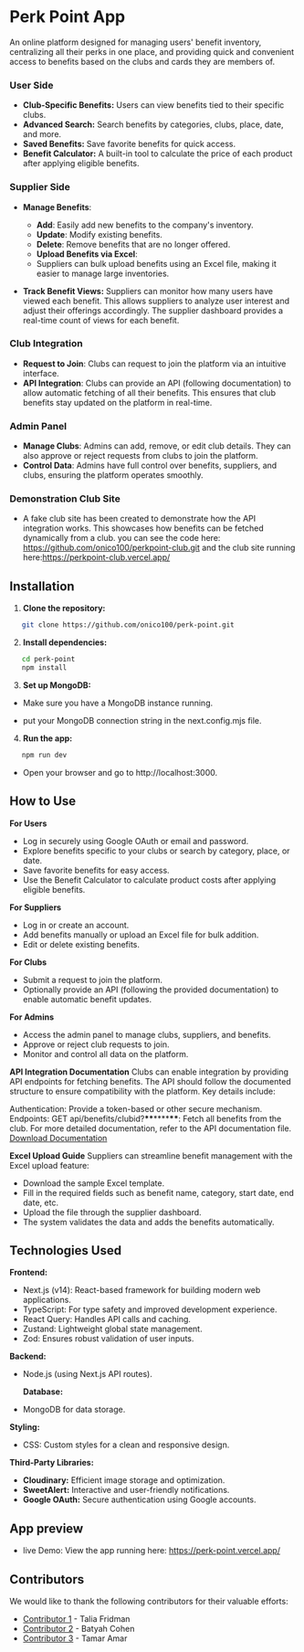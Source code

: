 # Perk Point App

An online platform designed for managing users' benefit inventory, centralizing all their perks in one place, and providing quick and convenient access to benefits based on the clubs and cards they are members of.

### **User Side**

- **Club-Specific Benefits:** Users can view benefits tied to their specific clubs.
- **Advanced Search:** Search benefits by categories, clubs, place, date, and more.
- **Saved Benefits:** Save favorite benefits for quick access.
- **Benefit Calculator:** A built-in tool to calculate the price of each product after applying eligible benefits.

### **Supplier Side**

- **Manage Benefits**:

  - **Add**: Easily add new benefits to the company's inventory.
  - **Update**: Modify existing benefits.
  - **Delete**: Remove benefits that are no longer offered.
  - **Upload Benefits via Excel**:
  - Suppliers can bulk upload benefits using an Excel file, making it easier to manage large inventories.

- **Track Benefit Views:**
  Suppliers can monitor how many users have viewed each benefit. This allows suppliers to analyze user interest and adjust their offerings accordingly.
  The supplier dashboard provides a real-time count of views for each benefit.

### **Club Integration**

- **Request to Join**: Clubs can request to join the platform via an intuitive interface.
- **API Integration**: Clubs can provide an API (following documentation) to allow automatic fetching of all their benefits. This ensures that club benefits stay updated on the platform in real-time.

### **Admin Panel**

- **Manage Clubs**: Admins can add, remove, or edit club details. They can also approve or reject requests from clubs to join the platform.
- **Control Data**: Admins have full control over benefits, suppliers, and clubs, ensuring the platform operates smoothly.

### **Demonstration Club Site**

- A fake club site has been created to demonstrate how the API integration works. This showcases how benefits can be fetched dynamically from a club.
  you can see the code here: https://github.com/onico100/perkpoint-club.git
  and the club site running here:https://perkpoint-club.vercel.app/

## Installation

1. **Clone the repository:**

```bash
   git clone https://github.com/onico100/perk-point.git
```

2. **Install dependencies:**

```bash
   cd perk-point
   npm install
```

3. **Set up MongoDB:**

- Make sure you have a MongoDB instance running.

- put your MongoDB connection string in the next.config.mjs file.

4. **Run the app:**

```bash
   npm run dev
```

- Open your browser and go to http://localhost:3000.

## How to Use

**For Users**

- Log in securely using Google OAuth or email and password.
- Explore benefits specific to your clubs or search by category, place, or date.
- Save favorite benefits for easy access.
- Use the Benefit Calculator to calculate product costs after applying eligible benefits.

**For Suppliers**

- Log in or create an account.
- Add benefits manually or upload an Excel file for bulk addition.
- Edit or delete existing benefits.

**For Clubs**

- Submit a request to join the platform.
- Optionally provide an API (following the provided documentation) to enable automatic benefit updates.

**For Admins**

- Access the admin panel to manage clubs, suppliers, and benefits.
- Approve or reject club requests to join.
- Monitor and control all data on the platform.

**API Integration Documentation**
Clubs can enable integration by providing API endpoints for fetching benefits. The API should follow the documented structure to ensure compatibility with the platform. Key details include:

Authentication: Provide a token-based or other secure mechanism.
Endpoints:
GET api/benefits/clubid?**\*\***\*\*\*\***\*\***: Fetch all benefits from the club.
For more detailed documentation, refer to the API documentation file.
[Download Documentation](./public/assets/Documentation.pdf)

**Excel Upload Guide**
Suppliers can streamline benefit management with the Excel upload feature:

- Download the sample Excel template.
- Fill in the required fields such as benefit name, category, start date, end date, etc.
- Upload the file through the supplier dashboard.
- The system validates the data and adds the benefits automatically.

## Technologies Used

**Frontend:**

- Next.js (v14): React-based framework for building modern web applications.
- TypeScript: For type safety and improved development experience.
- React Query: Handles API calls and caching.
- Zustand: Lightweight global state management.
- Zod: Ensures robust validation of user inputs.

**Backend:**

- Node.js (using Next.js API routes).

  **Database:**

- MongoDB for data storage.

**Styling:**

- CSS: Custom styles for a clean and responsive design.

**Third-Party Libraries:**

- **Cloudinary:** Efficient image storage and optimization.
- **SweetAlert:** Interactive and user-friendly notifications.
- **Google OAuth:** Secure authentication using Google accounts.

## App preview

- live Demo: View the app running here: https://perk-point.vercel.app/

## Contributors

We would like to thank the following contributors for their valuable efforts:

- [Contributor 1](https://github.com/Talia22) - Talia Fridman
- [Contributor 2](https://github.com/BatyahCohen) - Batyah Cohen
- [Contributor 3](https://github.com/Tamar-Amar) - Tamar Amar
